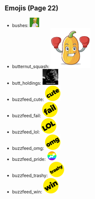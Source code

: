 
## Emojis (Page 22)

* bushes: ![bushes](output/bushes.gif)
* butternut_squash: ![butternut_squash](output/butternut_squash.png)
* butt_holdings: ![butt_holdings](output/butt_holdings.gif)
* buzzfeed_cute: ![buzzfeed_cute](output/buzzfeed_cute.png)
* buzzfeed_fail: ![buzzfeed_fail](output/buzzfeed_fail.png)
* buzzfeed_lol: ![buzzfeed_lol](output/buzzfeed_lol.png)
* buzzfeed_omg: ![buzzfeed_omg](output/buzzfeed_omg.png)
* buzzfeed_pride: ![buzzfeed_pride](output/buzzfeed_pride.gif)
* buzzfeed_trashy: ![buzzfeed_trashy](output/buzzfeed_trashy.png)
* buzzfeed_win: ![buzzfeed_win](output/buzzfeed_win.png)

